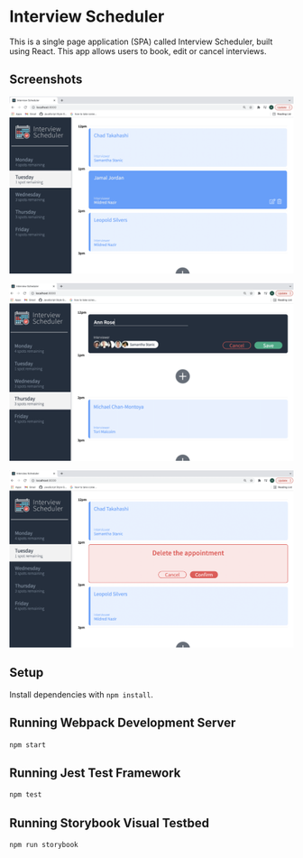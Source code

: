 # Interview Scheduler

This is a single page application (SPA) called Interview Scheduler, built using React. This app allows users to book, edit or cancel interviews.

## Screenshots

!["View Appointments"](https://github.com/anju-kumaran/scheduler/blob/master/docs/view-appointment.png)

!["Interview Create/Edit Form"](https://github.com/anju-kumaran/scheduler/blob/master/docs/add-edit.png)

!["Confirmation When Attempt To Delete Interview"](https://github.com/anju-kumaran/scheduler/blob/master/docs/cancel-appoinment.png)



## Setup

Install dependencies with `npm install`.

## Running Webpack Development Server

```sh
npm start
```

## Running Jest Test Framework

```sh
npm test
```

## Running Storybook Visual Testbed

```sh
npm run storybook
```
